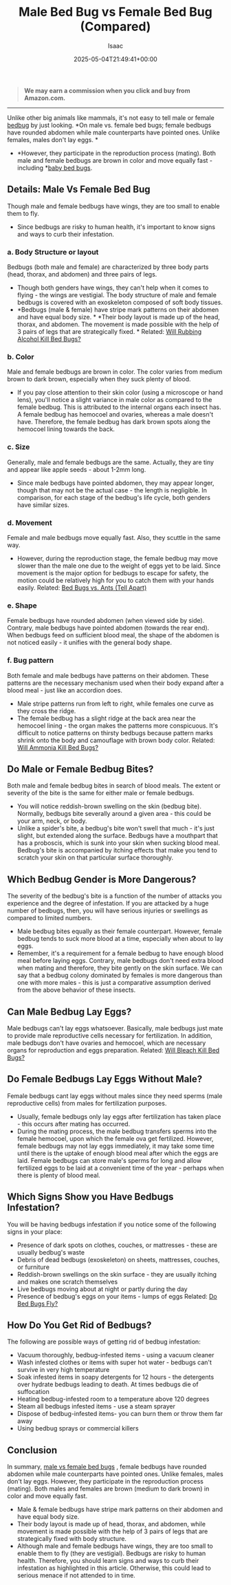 ﻿---
author: Isaac
layout: post
title: Male Bed Bug vs Female Bed Bug (Compared)
date: '2025-05-04T21:49:41+00:00'
categories:
- Bed Bugs
- Guide
tags: []
slug: /male-vs-female-bed-bug/
lastmod: 2025-05-07T12:21:28+03:00
---
> **We may earn a commission when you click and buy from Amazon.com.**
>

---
Unlike other big animals like mammals, it's not easy to tell male or female
[bedbug](https://en.wikipedia.org/wiki/Bed_bug)
by just looking.
*On male vs. female bed bugs; female bedbugs have rounded abdomen while male counterparts have pointed ones. Unlike females, males don't lay eggs. *
- *However, they participate in the reproduction process (mating). Both male and female bedbugs are brown in color and move equally fast - including *[baby bed bugs](https://pestpolicy.com/baby-bed-bugs/).
## Details: Male Vs Female Bed Bug
Though male and female bedbugs have wings, they are too small to enable them to fly.
- Since bedbugs are risky to human health, it's important to know signs and ways to curb their infestation.
### a. Body Structure or layout
Bedbugs (both male and female) are characterized by three body parts (head, thorax, and abdomen) and three pairs of legs.
- Though both genders have wings, they can't help when it comes to flying - the wings are vestigial.
The body structure of male and female bedbugs is covered with an exoskeleton composed of soft body tissues.
- *Bedbugs (male & female) have stripe mark patterns on their abdomen and have equal body size. *
*Their body layout is made up of the head, thorax, and abdomen. The movement is made possible with the help of 3 pairs of legs that are strategically fixed. *
Related:
[Will Rubbing Alcohol Kill Bed Bugs?](https://pestpolicy.com/does-rubbing-alcohol-kill-bed-bugs/)
### b. Color
Male and female bedbugs are brown in color. The color varies from medium brown to dark brown, especially when they suck plenty of blood.
- If you pay close attention to their skin color (using a microscope or hand lens), you'll notice a slight variance in male color as compared to the female bedbug.
This is attributed to the internal organs each insect has. A female bedbug has hemocoel and ovaries, whereas a male doesn't have.
Therefore, the female bedbug has dark brown spots along the hemocoel lining towards the back.
### c. Size
Generally, male and female bedbugs are the same. Actually, they are tiny and appear like apple seeds - about 1-2mm long.
- Since male bedbugs have pointed abdomen, they may appear longer, though that may not be the actual case - the length is negligible.
In comparison, for each stage of the bedbug's life cycle, both genders have similar sizes.
### d. Movement
Female and male bedbugs move equally fast. Also, they scuttle in the same way.
- However, during the reproduction stage, the female bedbug may move slower than the male one due to the weight of eggs yet to be laid.
Since movement is the major option for bedbugs to escape for safety, the motion could be relatively high for you to catch them with your hands easily.
Related:
[Bed Bugs vs. Ants (Tell Apart)](https://pestpolicy.com/bed-bugs-vs-ants/)
### e. Shape
Female bedbugs have rounded abdomen (when viewed side by side). Contrary, male bedbugs have pointed abdomen (towards the rear end).
When bedbugs feed on sufficient blood meal, the shape of the abdomen is not noticed easily - it unifies with the general body shape.
### f. Bug pattern
Both female and male bedbugs have patterns on their abdomen. These patterns are the necessary mechanism used when their body expand after a blood meal - just like an accordion does.
- Male stripe patterns run from left to right, while females one curve as they cross the ridge.
- The female bedbug has a slight ridge at the back area near the hemocoel lining - the organ makes the patterns more conspicuous.
It's difficult to notice patterns on thirsty bedbugs because pattern marks shrink onto the body and camouflage with brown body color.
Related:
[Will Ammonia Kill Bed Bugs?](https://pestpolicy.com/does-ammonia-kill-bed-bugs/)
## Do Male or Female Bedbug Bites?
Both male and female bedbug bites in search of blood meals. The extent or severity of the bite is the same for either male or female bedbugs.
- You will notice reddish-brown swelling on the skin (bedbug bite). Normally, bedbugs bite severally around a given area - this could be your arm, neck, or body.
- Unlike a spider's bite, a bedbug's bite won't swell that much - it's just slight, but extended along the surface.
Bedbugs have a mouthpart that has a proboscis, which is sunk into your skin when sucking blood meal.
Bedbug's bite is accompanied by itching effects that make you tend to scratch your skin on that particular surface thoroughly.
## Which Bedbug Gender is More Dangerous?
The severity of the bedbug's bite is a function of the number of attacks you experience and the degree of infestation.
If you are attacked by a huge number of bedbugs, then, you will have serious injuries or swellings as compared to limited numbers.
- Male bedbug bites equally as their female counterpart. However, female bedbug tends to suck more blood at a time, especially when about to lay eggs.
- Remember, it's a requirement for a female bedbug to have enough blood meal before laying eggs.
Contrary, male bedbugs don't need extra blood when mating and therefore, they bite gently on the skin surface.
We can say that a bedbug colony dominated by females is more dangerous than one with more males - this is just a comparative assumption derived from the above behavior of these insects.
## Can Male Bedbug Lay Eggs?
Male bedbugs can't lay eggs whatsoever. Basically, male bedbugs just mate to provide male reproductive cells necessary for fertilization.
In addition, male bedbugs don't have ovaries and hemocoel, which are necessary organs for reproduction and eggs preparation.
Related:
[Will Bleach Kill Bed Bugs?](https://pestpolicy.com/does-bleach-kill-bed-bugs/)
## Do Female Bedbugs Lay Eggs Without Male?
Female bedbugs cant lay eggs without males since they need sperms (male reproductive cells) from males for fertilization purposes.
- Usually, female bedbugs only lay eggs after fertilization has taken place - this occurs after mating has occurred.
- During the mating process, the male bedbug transfers sperms into the female hemocoel, upon which the female ova get fertilized.
However, female bedbugs may not lay eggs immediately, it may take some time until there is the uptake of enough blood meal after which the eggs are laid.
Female bedbugs can store male's sperms for long and allow fertilized eggs to be laid at a convenient time of the year - perhaps when there is plenty of blood meal.
## Which Signs Show you Have Bedbugs Infestation?
You will be having bedbugs infestation if you notice some of the following signs in your place:
- Presence of dark spots on clothes, couches, or mattresses - these are usually bedbug's waste
- Debris of dead bedbugs (exoskeleton) on sheets, mattresses, couches, or furniture
- Reddish-brown swellings on the skin surface - they are usually itching and makes one scratch themselves
- Live bedbugs moving about at night or partly during the day
- Presence of bedbug's eggs on your items - lumps of eggs
Related:
[Do Bed Bugs Fly?](https://pestpolicy.com/do-bed-bugs-fly/)
## How Do You Get Rid of Bedbugs?
The following are possible ways of getting rid of bedbug infestation:
- Vacuum thoroughly, bedbug-infested items - using a vacuum cleaner
- Wash infested clothes or items with super hot water - bedbugs can't survive in very high temperature
- Soak infested items in soapy detergents for 12 hours - the detergents over hydrate bedbugs leading to death. At times bedbugs die of suffocation
- Heating bedbug-infested room to a temperature above 120 degrees
- Steam all bedbugs infested items - use a steam sprayer
- Dispose of bedbug-infested items- you can burn them or throw them far away
- Using bedbug sprays or commercial killers
## Conclusion
In summary,
[male vs female bed bugs](https://pestpolicy.com/can-you-see-bed-bugs/)
, female bedbugs have rounded abdomen while male counterparts have pointed ones. Unlike females, males don't lay eggs.
However, they participate in the reproduction process (mating). Both males and females are brown (medium to dark brown) in color and move equally fast.
- Male & female bedbugs have stripe mark patterns on their abdomen and have equal body size.
- Their body layout is made up of head, thorax, and abdomen, while movement is made possible with the help of 3 pairs of legs that are strategically fixed with body structure.
- Although male and female bedbugs have wings, they are too small to enable them to fly (they are vestigial).
Bedbugs are risky to human health. Therefore, you should learn signs and ways to curb their infestation as highlighted in this article. Otherwise, this could lead to serious menace if not attended to in time.